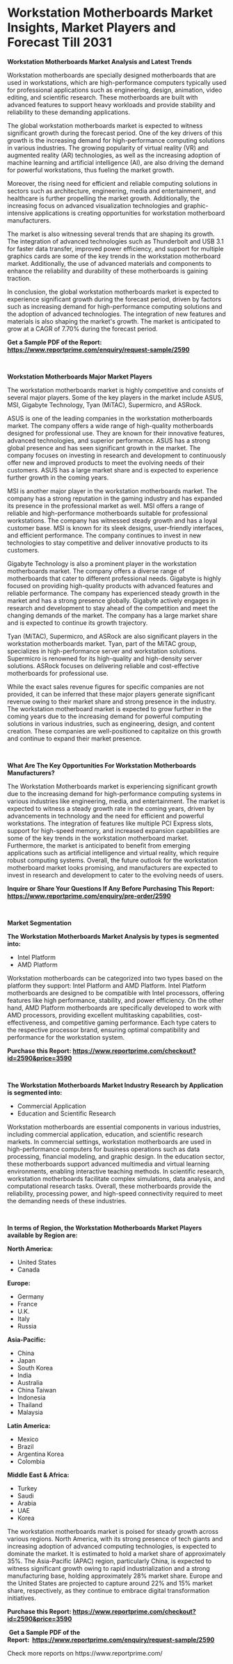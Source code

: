 <p><h1>Workstation Motherboards Market Insights, Market Players and Forecast Till 2031</h1></p><p><strong>Workstation Motherboards Market Analysis and Latest Trends</strong></p>
<p><p>Workstation motherboards are specially designed motherboards that are used in workstations, which are high-performance computers typically used for professional applications such as engineering, design, animation, video editing, and scientific research. These motherboards are built with advanced features to support heavy workloads and provide stability and reliability to these demanding applications.</p><p>The global workstation motherboards market is expected to witness significant growth during the forecast period. One of the key drivers of this growth is the increasing demand for high-performance computing solutions in various industries. The growing popularity of virtual reality (VR) and augmented reality (AR) technologies, as well as the increasing adoption of machine learning and artificial intelligence (AI), are also driving the demand for powerful workstations, thus fueling the market growth.</p><p>Moreover, the rising need for efficient and reliable computing solutions in sectors such as architecture, engineering, media and entertainment, and healthcare is further propelling the market growth. Additionally, the increasing focus on advanced visualization technologies and graphic-intensive applications is creating opportunities for workstation motherboard manufacturers.</p><p>The market is also witnessing several trends that are shaping its growth. The integration of advanced technologies such as Thunderbolt and USB 3.1 for faster data transfer, improved power efficiency, and support for multiple graphics cards are some of the key trends in the workstation motherboard market. Additionally, the use of advanced materials and components to enhance the reliability and durability of these motherboards is gaining traction.</p><p>In conclusion, the global workstation motherboards market is expected to experience significant growth during the forecast period, driven by factors such as increasing demand for high-performance computing solutions and the adoption of advanced technologies. The integration of new features and materials is also shaping the market's growth. The market is anticipated to grow at a CAGR of 7.70% during the forecast period.</p></p>
<p><strong>Get a Sample PDF of the Report:&nbsp; <a href="https://www.reportprime.com/enquiry/request-sample/2590">https://www.reportprime.com/enquiry/request-sample/2590</a></strong></p>
<p>&nbsp;</p>
<p><strong>Workstation Motherboards Major Market Players</strong></p>
<p><p>The workstation motherboards market is highly competitive and consists of several major players. Some of the key players in the market include ASUS, MSI, Gigabyte Technology, Tyan (MiTAC), Supermicro, and ASRock.</p><p>ASUS is one of the leading companies in the workstation motherboards market. The company offers a wide range of high-quality motherboards designed for professional use. They are known for their innovative features, advanced technologies, and superior performance. ASUS has a strong global presence and has seen significant growth in the market. The company focuses on investing in research and development to continuously offer new and improved products to meet the evolving needs of their customers. ASUS has a large market share and is expected to experience further growth in the coming years.</p><p>MSI is another major player in the workstation motherboards market. The company has a strong reputation in the gaming industry and has expanded its presence in the professional market as well. MSI offers a range of reliable and high-performance motherboards suitable for professional workstations. The company has witnessed steady growth and has a loyal customer base. MSI is known for its sleek designs, user-friendly interfaces, and efficient performance. The company continues to invest in new technologies to stay competitive and deliver innovative products to its customers.</p><p>Gigabyte Technology is also a prominent player in the workstation motherboards market. The company offers a diverse range of motherboards that cater to different professional needs. Gigabyte is highly focused on providing high-quality products with advanced features and reliable performance. The company has experienced steady growth in the market and has a strong presence globally. Gigabyte actively engages in research and development to stay ahead of the competition and meet the changing demands of the market. The company has a large market share and is expected to continue its growth trajectory.</p><p>Tyan (MiTAC), Supermicro, and ASRock are also significant players in the workstation motherboards market. Tyan, part of the MiTAC group, specializes in high-performance server and workstation solutions. Supermicro is renowned for its high-quality and high-density server solutions. ASRock focuses on delivering reliable and cost-effective motherboards for professional use.</p><p>While the exact sales revenue figures for specific companies are not provided, it can be inferred that these major players generate significant revenue owing to their market share and strong presence in the industry. The workstation motherboard market is expected to grow further in the coming years due to the increasing demand for powerful computing solutions in various industries, such as engineering, design, and content creation. These companies are well-positioned to capitalize on this growth and continue to expand their market presence.</p></p>
<p>&nbsp;</p>
<p><strong>What Are The Key Opportunities For Workstation Motherboards Manufacturers?</strong></p>
<p><p>The Workstation Motherboards market is experiencing significant growth due to the increasing demand for high-performance computing systems in various industries like engineering, media, and entertainment. The market is expected to witness a steady growth rate in the coming years, driven by advancements in technology and the need for efficient and powerful workstations. The integration of features like multiple PCI Express slots, support for high-speed memory, and increased expansion capabilities are some of the key trends in the workstation motherboard market. Furthermore, the market is anticipated to benefit from emerging applications such as artificial intelligence and virtual reality, which require robust computing systems. Overall, the future outlook for the workstation motherboard market looks promising, and manufacturers are expected to invest in research and development to cater to the evolving needs of users.</p></p>
<p><strong>Inquire or Share Your Questions If Any Before Purchasing This Report: <a href="https://www.reportprime.com/enquiry/pre-order/2590">https://www.reportprime.com/enquiry/pre-order/2590</a></strong></p>
<p>&nbsp;</p>
<p><strong>Market Segmentation</strong></p>
<p><strong>The Workstation Motherboards Market Analysis by types is segmented into:</strong></p>
<p><ul><li>Intel Platform</li><li>AMD Platform</li></ul></p>
<p><p>Workstation motherboards can be categorized into two types based on the platform they support: Intel Platform and AMD Platform. Intel Platform motherboards are designed to be compatible with Intel processors, offering features like high performance, stability, and power efficiency. On the other hand, AMD Platform motherboards are specifically developed to work with AMD processors, providing excellent multitasking capabilities, cost-effectiveness, and competitive gaming performance. Each type caters to the respective processor brand, ensuring optimal compatibility and performance for the workstation system.</p></p>
<p><strong>Purchase this Report:&nbsp;<a href="https://www.reportprime.com/checkout?id=2590&price=3590">https://www.reportprime.com/checkout?id=2590&price=3590</a></strong></p>
<p>&nbsp;</p>
<p><strong>The Workstation Motherboards Market Industry Research by Application is segmented into:</strong></p>
<p><ul><li>Commercial Application</li><li>Education and Scientific Research</li></ul></p>
<p><p>Workstation motherboards are essential components in various industries, including commercial application, education, and scientific research markets. In commercial settings, workstation motherboards are used in high-performance computers for business operations such as data processing, financial modeling, and graphic design. In the education sector, these motherboards support advanced multimedia and virtual learning environments, enabling interactive teaching methods. In scientific research, workstation motherboards facilitate complex simulations, data analysis, and computational research tasks. Overall, these motherboards provide the reliability, processing power, and high-speed connectivity required to meet the demanding needs of these industries.</p></p>
<p>&nbsp;</p>
<p><strong>In terms of Region, the Workstation Motherboards Market Players available by Region are:</strong></p>
<p>
    <p> <strong> North America: </strong>
        <ul>
            <li>United States</li>
            <li>Canada</li>
        </ul>
        </p> 
    <p> <strong> Europe: </strong>
        <ul>
            <li>Germany</li>
            <li>France</li>
            <li>U.K.</li>
            <li>Italy</li>
            <li>Russia</li>
        </ul>
        </p> 
    <p> <strong> Asia-Pacific: </strong>
        <ul>
            <li>China</li>
            <li>Japan</li>
            <li>South Korea</li>
            <li>India</li>
            <li>Australia</li>
            <li>China Taiwan</li>
            <li>Indonesia</li>
            <li>Thailand</li>
            <li>Malaysia</li>
        </ul>
        </p> 
    <p> <strong> Latin America: </strong>
        <ul>
            <li>Mexico</li>
            <li>Brazil</li>
            <li>Argentina Korea</li>
            <li>Colombia</li>
        </ul>
        </p> 
    <p> <strong> Middle East & Africa: </strong>
        <ul>
            <li>Turkey</li>
            <li>Saudi</li>
            <li>Arabia</li>
            <li>UAE</li>
            <li>Korea</li>
        </ul>
    </p>
    </p>
<p><p>The workstation motherboards market is poised for steady growth across various regions. North America, with its strong presence of tech giants and increasing adoption of advanced computing technologies, is expected to dominate the market. It is estimated to hold a market share of approximately 35%. The Asia-Pacific (APAC) region, particularly China, is expected to witness significant growth owing to rapid industrialization and a strong manufacturing base, holding approximately 28% market share. Europe and the United States are projected to capture around 22% and 15% market share, respectively, as they continue to embrace digital transformation initiatives.</p></p>
<p><strong>Purchase this Report: <a href="https://www.reportprime.com/checkout?id=2590&price=3590">https://www.reportprime.com/checkout?id=2590&price=3590</a></strong></p>
<p>&nbsp;<strong>Get a Sample PDF of the Report:&nbsp;&nbsp;<a href="https://www.reportprime.com/enquiry/request-sample/2590">https://www.reportprime.com/enquiry/request-sample/2590</a></strong></p>
<p><strong></strong></p>
<p>Check more reports on https://www.reportprime.com/</p>